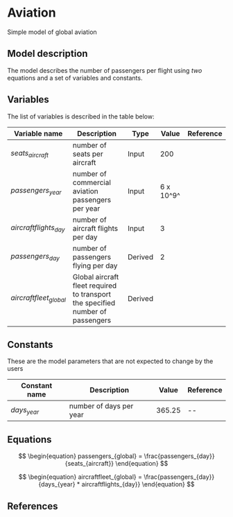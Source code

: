 # Aviation

Simple model of global aviation

## Model description

The model describes the number of passengers per flight using _two_ equations and a set of variables and constants.

## Variables

The list of variables is described in the table below:

| Variable name            | Description                                                                    | Type    | Value     | Reference |
| ------------------------ | ------------------------------------------------------------------------------ | ------- | --------- | --------- |
| $seats_{aircraft}$       | number of seats per aircraft                                                   | Input   | 200       |           |
| $passengers_{year}$      | number of commercial aviation passengers per year                              | Input   | 6 x 10^9^ |           |
| $aircraftflights_{day}$  | number of aircraft flights per day                                             | Input   | 3         |           |
| $passengers_{day}$       | number of passengers flying per day                                            | Derived | 2         |           |
| $aircraftfleet_{global}$ | Global aircraft fleet required to transport the specified number of passengers | Derived |           |           |

## Constants

These are the model parameters that are not expected to change by the users

| Constant name | Description             | Value  | Reference |
| ------------- | ----------------------- | ------ | --------- |
| $days_{year}$ | number of days per year | 365.25 | --        |

## Equations

$$
\begin{equation}
passengers_{global} = \frac{passengers_{day}}{seats_{aircraft}}
\end{equation}
$$

$$
\begin{equation}
aircraftfleet_{global} = \frac{passengers_{day}}{days_{year} * aircraftflights_{day}}
\end{equation}
$$

## References
